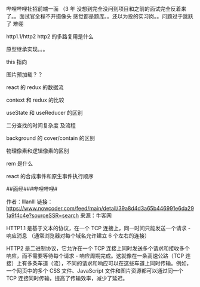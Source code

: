 哔哩哔哩社招前端一面 （3 年
没想到完全没问到项目和之前的面试完全反着来了。。面试官全程不开摄像头 感觉都是题库。。还以为投的实习岗。。问题过于跳跃了 难绷

http1.1/http2 http2 的多路复用是什么

原型继承实现。。。

this 指向

图片预加载？？

react 的 redux 的数据流

context 和 redux 的比较

useState 和 useReducer 的区别

二分查找的时间复杂度 及流程

background 的 cover/contain 的区别

物理像素和逻辑像素的区别

rem 是什么

react 的合成事件和原生事件执行顺序

##面经###哔哩哔哩#

作者：lllanlll
链接：https://www.nowcoder.com/feed/main/detail/39a8d4d3a65b446991e6da291a9f4c4e?sourceSSR=search
来源：牛客网


HTTP1.1 是基于文本的协议，在一个 TCP 连接上，同一时间只能发送一个请求 - 响应消息
（通常浏览器对每个域名允许建立 6 个左右的连接）


HTTP2 是二进制协议，它允许在一个 TCP 连接上同时发送多个请求和接收多个响应，而不需要等待每个请求 - 响应周期完成。这就像在一条高速公路（TCP 连接）上有多条车道（流），不同的请求和响应可以在这些车道上同时传输。例如，一个网页中的多个 CSS 文件、JavaScript 文件和图片资源都可以通过同一个 TCP 连接同时传输，提高了传输效率，减少了延迟。


